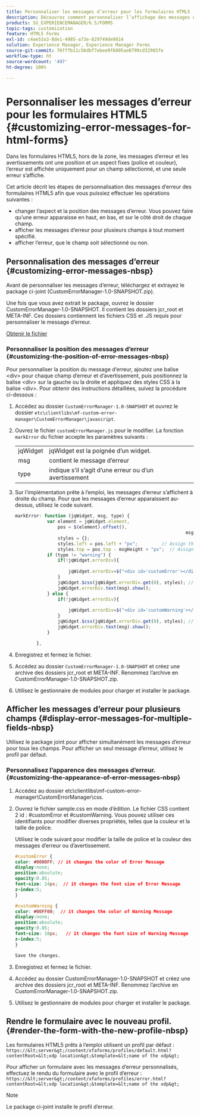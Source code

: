 ```yaml
---
title: Personnaliser les messages d’erreur pour les formulaires HTML5
description: Découvrez comment personnaliser l’affichage des messages d’erreur pour les formulaires HTML5, y compris comment modifier leur position et leur apparence.
products: SG_EXPERIENCEMANAGER/6.5/FORMS
topic-tags: customization
feature: HTML5 Forms
exl-id: c4ae53a3-8de1-4985-a73e-829749de9814
solution: Experience Manager, Experience Manager Forms
source-git-commit: 76fffb11c56dbf7ebee9f6805ae0799cd32985fe
workflow-type: ht
source-wordcount: '497'
ht-degree: 100%

---
```


# Personnaliser les messages d’erreur pour les formulaires HTML5 {#customizing-error-messages-for-html-forms}

Dans les formulaires HTML5, hors de la zone, les messages d’erreur et les avertissements ont une position et un aspect fixes (police et couleur), l’erreur est affichée uniquement pour un champ sélectionné, et une seule erreur s’affiche.

Cet article décrit les étapes de personnalisation des messages d’erreur des formulaires HTML5 afin que vous puissiez effectuer les opérations suivantes :

* changer l’aspect et la position des messages d’erreur. Vous pouvez faire qu’une erreur apparaisse en haut, en bas, et sur le côté droit de chaque champ.
* afficher les messages d’erreur pour plusieurs champs à tout moment spécifié. 
* afficher l’erreur, que le champ soit sélectionné ou non.

## Personnalisation des messages d’erreur  {#customizing-error-messages-nbsp}

Avant de personnaliser les messages d’erreur, téléchargez et extrayez le package ci-joint (CustomErrorManager-1.0-SNAPSHOT.zip). 

Une fois que vous avez extrait le package, ouvrez le dossier CustomErrorManager-1.0-SNAPSHOT. Il contient les dossiers jcr_root et META-INF. Ces dossiers contiennent les fichiers CSS et .JS requis pour personnaliser le message d’erreur.

[Obtenir le fichier](assets/customerrormanager-1.0-snapshot.zip)

### Personnaliser la position des messages d’erreur {#customizing-the-position-of-error-messages-nbsp}

Pour personnaliser la position du message d’erreur, ajoutez une balise &lt;div> pour chaque champ d’erreur et d’avertissement, puis positionnez la balise &lt;div> sur la gauche ou la droite et appliquez des styles CSS à la balise &lt;div>. Pour obtenir des instructions détaillées, suivez la procédure ci-dessous :

1. Accédez au dossier `CustomErrorManager-1.0-SNAPSHOT` et ouvrez le dossier `etc\clientlibs\mf-custom-error-manager\CustomErrorManager\javascript`.
1. Ouvrez le fichier `customErrorManager.js` pour le modifier. La fonction `markError` du fichier accepte les paramètres suivants :

   |   |  |
   |---|---|
   | jqWidget | jqWidget est la poignée d’un widget. |
   | msg | contient le message d’erreur |
   | type | indique s’il s’agit d’une erreur ou d’un avertissement |

1. Sur l’implémentation prête à l’emploi, les messages d’erreur s’affichent à droite du champ. Pour que les messages d’erreur apparaissent au-dessus, utilisez le code suivant.

   ```javascript
   markError: function (jqWidget, msg, type) {
               var element = jqWidget.element,                                //Gives the div containing widget
                   pos = $(element).offset(),                          //Calculates the position of the div in the view port
                                                                   msgHeight = xfalib.view.util.TextMetrics.measureExtent(msg).height + 5;  //Calculating the height of the Error Message
                   styles = {};
                   styles.left = pos.left + "px";         // Assign the desired left position using pos.left. Here it is calculated for exact left of the field
                   styles.top = pos.top - msgHeight + "px";  // Assign the desired top position using pos.top. Here it is calculated for top of the field
               if (type != "warning") {
                   if(!jqWidget.errorDiv){
                                                                                   //Adding the warning div if it is not present already
                       jqWidget.errorDiv=$("<div id='customError'></div>").appendTo('body');
                   }
                   jqWidget.$css(jqWidget.errorDiv.get(0), styles); // Applying the styles to the warning div
                   jqWidget.errorDiv.text(msg).show();                     //Showing the warning message
               } else {
                   if(!jqWidget.errorDiv){
                                                                                   //Adding the error div if it is not present already
                       jqWidget.errorDiv=$("<div id='customWarning'></div>").appendTo('body');
                   }
                   jqWidget.$css(jqWidget.errorDiv.get(0), styles); // Applying the styles to the error div
                   jqWidget.errorDiv.text(msg).show();                     //Showing the warning message
               }
   
           },
   ```

1. Enregistrez et fermez le fichier.
1. Accédez au dossier `CustomErrorManager-1.0-SNAPSHOT` et créez une archive des dossiers jcr_root et META-INF. Renommez l’archive en CustomErrorManager-1.0-SNAPSHOT.zip.
1. Utilisez le gestionnaire de modules pour charger et installer le package.

## Afficher les messages d’erreur pour plusieurs champs {#display-error-messages-for-multiple-fields-nbsp}

Utilisez le package joint pour afficher simultanément les messages d’erreur pour tous les champs. Pour afficher un seul message d’erreur, utilisez le profil par défaut.

### Personnalisez l’apparence des messages d’erreur.  {#customizing-the-appearance-of-error-messages-nbsp}

1. Accédez au dossier etc\clientlibs\mf-custom-error-manager\CustomErrorManager\css.

1. Ouvrez le fichier sample.css en mode d’édition. Le fichier CSS contient 2 id : #customError et #customWarning. Vous pouvez utiliser ces identifiants pour modifier diverses propriétés, telles que la couleur et la taille de police.

   Utilisez le code suivant pour modifier la taille de police et la couleur des messages d’erreur ou d’avertissement.

   ```css
   #customError {
   color: #0000FF; // it changes the color of Error Message
   display:none;
   position:absolute;
   opacity:0.85;
   font-size: 24px;  // it changes the font size of Error Message
   z-index:5;
   }
   
   #customWarning {
   color: #00FF00;  // it changes the color of Warning Message
   display:none;
   position:absolute;
   opacity:0.85;
   font-size: 18px;   // it changes the font size of Warning Message
   z-index:5;
   }
   
   Save the changes.
   ```

1. Enregistrez et fermez le fichier.
1. Accédez au dossier CustomErrorManager-1.0-SNAPSHOT et créez une archive des dossiers jcr_root et META-INF. Renommez l’archive en CustomErrorManager-1.0-SNAPSHOT.zip.
1. Utilisez le gestionnaire de modules pour charger et installer le package.

## Rendre le formulaire avec le nouveau profil.  {#render-the-form-with-the-new-profile-nbsp}

Les formulaires HTML5 prêts à l’emploi utilisent un profil par défaut : `https://&lt;server&gt;/content/xfaforms/profiles/default.html?contentRoot=&lt;xdp location&gt;&template=&lt;name of the xdp&gt;`

Pour afficher un formulaire avec les messages d’erreur personnalisés, effectuez le rendu du formulaire avec le profil d’erreur : `https://&lt;server&gt;/content/xfaforms/profiles/error.html?contentRoot=&lt;xdp location&gt;&template=&lt;name of the xdp&gt;`

>[!NOTE]
>
>Le package ci-joint installe le profil d’erreur.
